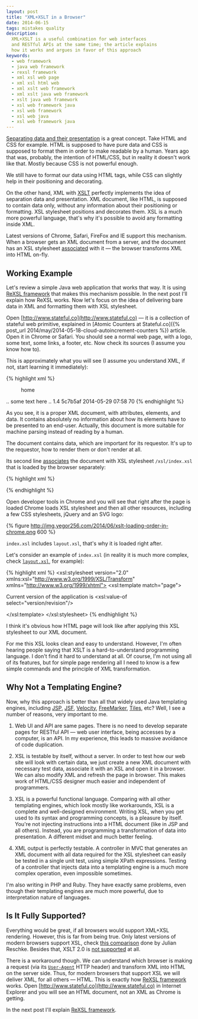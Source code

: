 ```yaml
---
layout: post
title: "XML+XSLT in a Browser"
date: 2014-06-15
tags: mistakes quality
description:
  XML+XSLT is a useful combination for web interfaces
  and RESTful APIs at the same time; the article explains
  how it works and argues in favor of this approach
keywords:
  - web framework
  - java web framework
  - rexsl framework
  - xml xsl web page
  - xml xsl html web
  - xml xslt web framework
  - xml xslt java web framework
  - xslt java web framework
  - xsl web framework java
  - xsl web framework
  - xsl web java
  - xsl web framework java
---
```


[Separating data and their presentation](http://en.wikipedia.org/wiki/Separation_of_presentation_and_content)
is a great concept. Take HTML and CSS for example.
HTML is supposed to have pure data and CSS
is supposed to format them in order to make readable by a human.
Years ago that was, probably, the intention of HTML/CSS, but in reality it
doesn't work like that. Mostly because CSS is not powerful enough.

We still have to format our data using HTML tags, while CSS can
slightly help in their positioning and decorating.

On the other hand, XML with [XSLT](http://en.wikipedia.org/wiki/XSLT)
perfectly implements the idea of separation data and presentation. XML document,
like HTML, is supposed to contain data only, without any information about
their positioning or formatting. XSL stylesheet positions and decorates them.
XSL is a much more powerful language, that's why it's possible to avoid
any formatting inside XML.

Latest versions of Chrome, Safari, FireFox and IE support this mechanism.
When a browser gets an XML document from a server, and the document has
an XSL stylesheet [associated](http://www.w3.org/TR/xml-stylesheet/)
with it &mdash; the browser transforms XML into HTML on-fly.

## Working Example

Let's review a simple Java web application that works that way. It is using
[ReXSL framework](http://www.rexsl.com) that makes this mechanism possible. In the next post
I'll explain how ReXSL works. Now let's focus on the idea of delivering
bare data in XML and formatting them with XSL stylesheet.

Open [http://www.stateful.co](http://www.stateful.co) &mdash; it is a collection
of stateful web primitive, explained in
[Atomic Counters at Stateful.co]({% post_url 2014/may/2014-05-18-cloud-autoincrement-counters %}) article.
Open it in Chrome or Safari.
You should see a normal web page, with a logo, some text, some links, a footer, etc.
Now check its sources (I assume you know how to).

This is approximately what you will see (I assume you understand XML,
if not, start learning it immediately):

{% highlight xml %}
<?xml-stylesheet type='text/xsl' href='/xsl/index.xsl'?>
<page date="2014-06-15T15:30:49.521Z" ip="10.168.29.135">
  <menu>home</menu>
  <documentation>.. some text here ..</documentation>
  <version>
    <name>1.4</name>
    <revision>5c7b5af</revision>
    <date>2014-05-29 07:58</date>
  </version>
  <links>
    <link href="..." rel="rexsl:google" type="text/xml"/>
    <link href="..." rel="rexsl:github" type="text/xml"/>
    <link href="..." rel="rexsl:facebook" type="text/xml"/>
  </links>
  <millis>70</millis>
</page>
{% endhighlight %}

As you see, it is a proper XML document, with attributes, elements,
and data. It contains absolutely no information about how its
elements have to be presented to an end-user. Actually, this
document is more suitable for machine parsing instead of reading
by a human.

The document contains data, which are important for its
requestor. It's up to the requestor, how to render them or
don't render at all.

Its second line
[associates](http://www.w3.org/TR/xml-stylesheet/)
the document with XSL stylesheet `/xsl/index.xsl` that is
loaded by the browser separately:

{% highlight xml %}
<?xml-stylesheet type='text/xsl' href='/xsl/index.xsl'?>
{% endhighlight %}

Open developer tools in Chrome and you will see that right after the
page is loaded Chrome loads XSL stylesheet and then all other resources,
including a few CSS stylesheets, jQuery and an SVG logo:

{% figure http://img.yegor256.com/2014/06/xslt-loading-order-in-chrome.png 600 %}

`index.xsl` includes `layout.xsl`, that's why it is loaded right after.

Let's consider an example of `index.xsl`
(in reality it is much more complex, check
[`layout.xsl`](https://github.com/sttc/stateful/blob/master/src/main/webapp/xsl/layout.xsl),
for example):

{% highlight xml %}
<xsl:stylesheet version="2.0"
  xmlns:xsl="http://www.w3.org/1999/XSL/Transform"
  xmlns="http://www.w3.org/1999/xhtml">
  <xsl:template match="page">
    <html>
      <body>
        <p>
          Current version of the application is
          <xsl:value-of select="version/revision"/>
        </p>
      </body>
    </html>
  </xsl:template>
</xsl:stylesheet>
{% endhighlight %}

I think it's obvious how HTML page will look like after
applying this XSL stylesheet to our XML document.

For me this XSL looks clean and easy to understand. However, I'm often hearing
people saying that XSLT is a hard-to-understand programming
language. I don't find it hard to understand at all. Of course, I'm not
using all of its features, but for simple page rendering all I need
to know is a few simple commands and the principle of XML transformation.

## Why Not a Templating Engine?

Now, why this approach is better than all that widely used Java templating
engines, including
[JSP](http://en.wikipedia.org/wiki/JavaServer_Pages),
[JSF](http://en.wikipedia.org/wiki/JavaServer_Faces),
[Velocity](http://velocity.apache.org/engine/devel/),
[FreeMarker](http://freemarker.org/),
[Tiles](http://tiles.apache.org/), etc?
Well, I see a number of reasons, very important to me.

1. Web UI and API are same pages.
There is no need to develop separate pages for RESTful API &mdash;
web user interface, being accesses by a computer, is an API.
In my experience, this leads to massive avoidance of code duplication.

2. XSL is testable by itself, without a server.
In order to test how our web site will look with certain data,
we just create a new XML document with necessary test data, associate
it with an XSL and open it in a browser. We can also modify XML
and refresh the page in browser. This makes work of HTML/CSS designer
much easier and independent of programmers.

3. XSL is a powerful functional language.
Comparing with all other templating engines, which look mostly like
workarounds, XSL is a complete and well-designed environment.
Writing XSL, when you get used to its syntax and programming concepts,
is a pleasure by itself. You're not injecting instructions into
a HTML document (like in JSP and all others). Instead, you are programming
a transformation of data into presentation. A different midset and
much better feeling.

4. XML output is perfectly testable.
A controller in MVC that generates an XML document with all
data required for the XSL stylesheet can easily be tested in a
single unit test, using simple XPath expressions. Testing of a controller
that injects data into a templating engine is a much
more complex operation, even impossible sometimes.

I'm also writing in PHP and Ruby. They have exactly same problems,
even though their templating engines are much more powerful, due to
interpretation nature of languages.

## Is It Fully Supported?

Everything would be great, if all browsers would support XML+XSL rendering.
However, this is far from being true. Only latest versions of modern browsers
support XSL, check [this comparison](http://greenbytes.de/tech/tc/xslt/)
done by Julian Reschke. Besides that, XSLT 2.0 is
[not supported](http://stackoverflow.com/questions/6282340/which-browsers-support-xslt-2-0-already)
at all.

There is a workaround though. We can understand which browser is making
a request (via its [`User-Agent`](http://en.wikipedia.org/wiki/User_agent)
HTTP header) and transform XML into HTML
on the server side. Thus, for modern browsers that support XSL we will
deliver XML, for all others &mdash; HTML. This is exactly how
[ReXSL framework](http://www.rexsl.com)
works. Open [http://www.stateful.co](http://www.stateful.co) in
Internet Explorer and you will see an HTML document, not an XML as Chrome
is getting.

In the next post I'll explain [ReXSL framework](http://www.rexsl.com).
